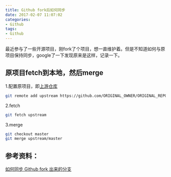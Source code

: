 ```yaml
---
title: Github fork后如何同步
date: 2017-02-07 11:07:02
categories:
- Github
tags:
- Github
---
```


最近参与了一些开源项目，刚fork了个项目，想一直维护着。但是不知道如何与原项目保持同步，google了一下发现原来是这样，记录一下。

## 原项目fetch到本地，然后merge

1.配置原项目，即[上游仓库](https://help.github.com/articles/configuring-a-remote-for-a-fork/)

```bash
git remote add upstream https://github.com/ORIGINAL_OWNER/ORIGINAL_REPOSITORY.git
```

2.fetch

```bash
git fetch upstream
```

3.merge

```bash
git checkout master
git merge upstream/master
```

## 参考资料：
[如何同步 Github fork 出来的分支](http://jinlong.github.io/2015/10/12/syncing-a-fork/)
